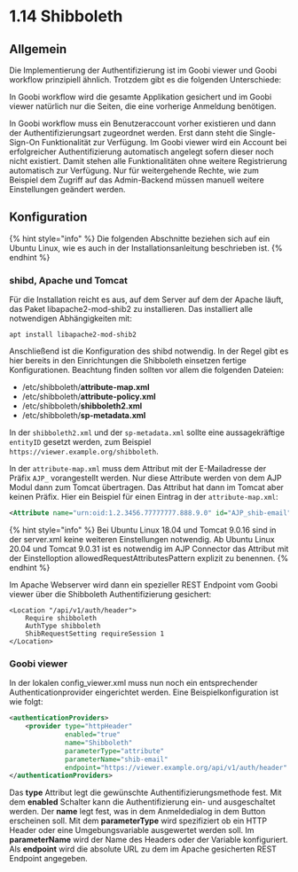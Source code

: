 # 1.14 Shibboleth

## Allgemein

Die Implementierung der Authentifizierung ist im Goobi viewer und Goobi workflow prinzipiell ähnlich. Trotzdem gibt es die folgenden Unterschiede:

In Goobi workflow wird die gesamte Applikation gesichert und im Goobi viewer natürlich nur die Seiten, die eine vorherige Anmeldung benötigen.

In Goobi workflow muss ein Benutzeraccount vorher existieren und dann der Authentifizierungsart zugeordnet werden. Erst dann steht die Single-Sign-On Funktionalität zur Verfügung. Im Goobi viewer wird ein Account bei erfolgreicher Authentifizierung automatisch angelegt sofern dieser noch nicht existiert. Damit stehen alle Funktionalitäten ohne weitere Registrierung automatisch zur Verfügung. Nur für weitergehende Rechte, wie zum Beispiel dem Zugriff auf das Admin-Backend müssen manuell weitere Einstellungen geändert werden.

## Konfiguration

{% hint style="info" %}
Die folgenden Abschnitte beziehen sich auf ein Ubuntu Linux, wie es auch in der Installationsanleitung beschrieben ist.
{% endhint %}

### shibd, Apache und Tomcat

Für die Installation reicht es aus, auf dem Server auf dem der Apache läuft, das Paket libapache2-mod-shib2 zu installieren. Das installiert alle notwendigen Abhängigkeiten mit:

```
apt install libapache2-mod-shib2
```

Anschließend ist die Konfiguration des shibd notwendig. In der Regel gibt es hier bereits in den Einrichtungen die Shibboleth einsetzen fertige Konfigurationen. Beachtung finden sollten vor allem die folgenden Dateien:

* /etc/shibboleth/**attribute-map.xml**
* /etc/shibboleth/**attribute-policy.xml**
* /etc/shibboleth/**shibboleth2.xml**
* /etc/shibboleth/**sp-metadata.xml**

In der `shibboleth2.xml` und der `sp-metadata.xml` sollte eine aussagekräftige `entityID` gesetzt werden, zum Beispiel `https://viewer.example.org/shibboleth`.

In der `attribute-map.xml` muss dem Attribut mit der E-Mailadresse der Präfix `AJP_` vorangestellt werden. Nur diese Attribute werden von dem AJP Modul dann zum Tomcat übertragen. Das Attribut hat dann im Tomcat aber keinen Präfix. Hier ein Beispiel für einen Eintrag in der `attribute-map.xml`:

```xml
<Attribute name="urn:oid:1.2.3456.77777777.888.9.0" id="AJP_shib-email" />
```

{% hint style="info" %}
Bei Ubuntu Linux 18.04 und Tomcat 9.0.16 sind in der server.xml keine weiteren Einstellungen notwendig. Ab Ubuntu Linux 20.04 und Tomcat 9.0.31 ist es notwendig im AJP Connector das Attribut mit der Einstelloption allowedRequestAttributesPattern explizit zu benennen.
{% endhint %}

Im Apache Webserver wird dann ein spezieller REST Endpoint vom Goobi viewer über die Shibboleth Authentifizierung gesichert:

```apacheconf
<Location "/api/v1/auth/header">
    Require shibboleth
    AuthType shibboleth
    ShibRequestSetting requireSession 1
</Location>
```

### Goobi viewer

In der lokalen config\_viewer.xml muss nun noch ein entsprechender Authenticationprovider eingerichtet werden. Eine Beispielkonfiguration ist wie folgt:

```xml
<authenticationProviders>
    <provider type="httpHeader" 
              enabled="true" 
              name="Shibboleth" 
              parameterType="attribute" 
              parameterName="shib-email" 
              endpoint="https://viewer.example.org/api/v1/auth/header" />
</authenticationProviders>
```

Das **type** Attribut legt die gewünschte Authentifizierungsmethode fest. Mit dem **enabled** Schalter kann die Authentifizierung ein- und ausgeschaltet werden. Der **name** legt fest, was in dem Anmeldedialog in dem Button erscheinen soll. Mit dem **parameterType** wird spezifiziert ob ein HTTP Header oder eine Umgebungsvariable ausgewertet werden soll. Im **parameterName** wird der Name des Headers oder der Variable konfiguriert. Als **endpoint** wird die absolute URL zu dem im Apache gesicherten REST Endpoint angegeben.
